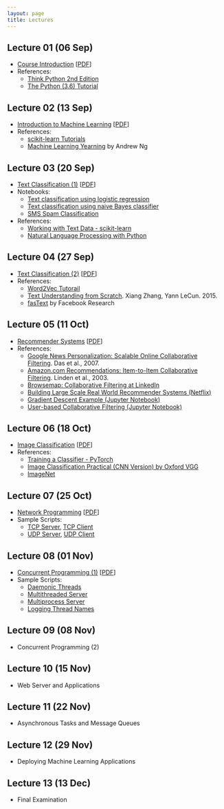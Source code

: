 ```yaml
---
layout: page
title: Lectures
---
```


## Lecture 01 (06 Sep)

- [Course Introduction]({{site.baseurl}}public/lectures/lecture-01.html) [[PDF]({{site.baseurl}}public/lectures/pdfs/lecture-01.pdf)]
- References:
    - [Think Python 2nd Edition](https://greenteapress.com/wp/think-python-2e/)
    - [The Python (3.6) Tutorial](https://docs.python.org/3.6/tutorial/)

## Lecture 02 (13 Sep)

- [Introduction to Machine Learning]({{site.baseurl}}public/lectures/lecture-02.html) [[PDF]({{site.baseurl}}public/lectures/pdfs/lecture-02.pdf)]
- References:
    - [scikit-learn Tutorials](http://scikit-learn.org/stable/tutorial/index.html)
    - [Machine Learning Yearning](http://www.mlyearning.org/) by Andrew Ng

## Lecture 03 (20 Sep)

- [Text Classification (1)]({{site.baseurl}}public/lectures/lecture-03.html) [[PDF]({{site.baseurl}}public/lectures/pdfs/lecture-03.pdf)]
- Notebooks:
    - [Text classification using logistic regression]({{site.baseurl}}public/notebooks/l3_text_logistic_regression.ipynb)
    - [Text classification using naive Bayes classifier]({{site.baseurl}}public/notebooks/l3_text_naive_bayes.ipynb)
    - [SMS Spam Classification]({{site.baseurl}}public/notebooks/l3-sms-spam-example.ipynb)
- References:
    - [Working with Text Data - scikit-learn](http://scikit-learn.org/stable/tutorial/text_analytics/working_with_text_data.html)
    - [Natural Language Processing with Python](http://nltk.org/book/)

## Lecture 04 (27 Sep)

- [Text Classification (2)]({{site.baseurl}}public/lectures/lecture-04.html) [[PDF]({{site.baseurl}}public/lectures/pdfs/lecture-04.pdf)]
- References:
    - [Word2Vec Tutorail](https://rare-technologies.com/word2vec-tutorial/)
    - [Text Understanding from Scratch](https://arxiv.org/abs/1502.01710). Xiang Zhang, Yann LeCun. 2015.
    - [fasText](https://fasttext.cc/) by Facebook Research

## Lecture 05 (11 Oct)

- [Recommender Systems]({{site.baseurl}}public/lectures/lecture-05.html) [[PDF]({{site.baseurl}}public/lectures/pdfs/lecture-05.pdf)]
- References:
    - [Google News Personalization: Scalable Online Collaborative Filtering](https://www2007.org/papers/paper570.pdf). Das et al., 2007.
    - [Amazon.com Recommendations: Item-to-Item Collaborative Filtering](https://www.cs.umd.edu/~samir/498/Amazon-Recommendations.pdf). Linden et al., 2003.
    - [Browsemap: Collaborative Filtering at LinkedIn](https://engineering.linkedin.com/recommender-systems/browsemap-collaborative-filtering-linkedin)
    - [Building Large Scale Real World Recommender Systems (Netflix)](https://www.slideshare.net/xamat/building-largescale-realworld-recommender-systems-recsys2012-tutorial)
    - [Gradient Descent Example (Jupyter Notebook)]({{site.baseurl}}public/notebooks/l5-gradient-descent-example.ipynb)
    - [User-based Collaborative Filtering (Jupyter Notebook)]({{site.baseurl}}public/notebooks/l5-user-based-cf.ipynb)

## Lecture 06 (18 Oct)

- [Image Classification]({{site.baseurl}}public/lectures/lecture-06.html) [[PDF]({{site.baseurl}}public/lectures/pdfs/lecture-06.pdf)]
- References:
    - [Training a Classifier - PyTorch](https://pytorch.org/tutorials/beginner/blitz/cifar10_tutorial.html)
    - [Image Classification Practical (CNN Version) by Oxford VGG](http://www.robots.ox.ac.uk/~vgg/practicals/category-recognition-cnn/index.html)
    - [ImageNet](http://image-net.org/)

## Lecture 07 (25 Oct)

- [Network Programming]({{site.baseurl}}public/lectures/lecture-07.html) [[PDF]({{site.baseurl}}public/lectures/pdfs/lecture-07.pdf)]
- Sample Scripts:
    - [TCP Server]({{site.baseurl}}scripts/tcp_simple_server.py), [TCP Client]({{site.baseurl}}scripts/tcp_simple_client.py)
    - [UDP Server]({{site.baseurl}}scripts/udp_simple_server.py), [UDP Client]({{site.baseurl}}scripts/udp_simple_client.py)


## Lecture 08 (01 Nov)

- [Concurrent Programming (1)]({{site.baseurl}}public/lectures/lecture-08.html) [[PDF]({{site.baseurl}}public/lectures/pdfs/lecture-08.pdf)]
- Sample Scripts:
    - [Daemonic Threads]({{site.baseurl}}scripts/multithreading/daemonic_threads.py)
    - [Multithreaded Server]({{site.baseurl}}scripts/multithreading/multithreaded_server.py)
    - [Multiprocess Server]({{site.baseurl}}scripts/multithreading/multiprocess_pool_server.py)
    - [Logging Thread Names]({{site.baseurl}}scripts/multithreading/logging_thread_names.py)

## Lecture 09 (08 Nov)

- Concurrent Programming (2)

## Lecture 10 (15 Nov)

- Web Server and Applications

## Lecture 11 (22 Nov)

- Asynchronous Tasks and Message Queues

## Lecture 12 (29 Nov)

- Deploying Machine Learning Applications

## Lecture 13 (13 Dec)

- Final Examination
